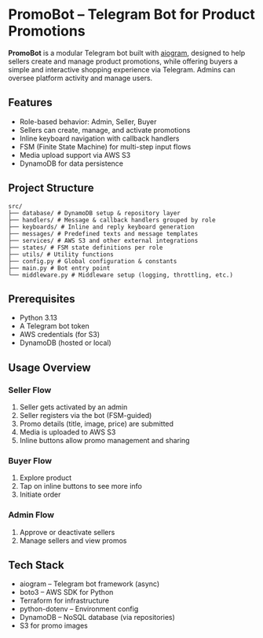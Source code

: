 # PromoBot – Telegram Bot for Product Promotions

**PromoBot** is a modular Telegram bot built with [aiogram](https://aiogram.dev/), designed to help sellers create and manage product promotions, while offering buyers a simple and interactive shopping experience via Telegram. Admins can oversee platform activity and manage users.

## Features

- Role-based behavior: Admin, Seller, Buyer
- Sellers can create, manage, and activate promotions
- Inline keyboard navigation with callback handlers
- FSM (Finite State Machine) for multi-step input flows
- Media upload support via AWS S3
- DynamoDB for data persistence

## Project Structure

```
src/
├── database/ # DynamoDB setup & repository layer
├── handlers/ # Message & callback handlers grouped by role
├── keyboards/ # Inline and reply keyboard generation
├── messages/ # Predefined texts and message templates
├── services/ # AWS S3 and other external integrations
├── states/ # FSM state definitions per role
├── utils/ # Utility functions
├── config.py # Global configuration & constants
├── main.py # Bot entry point
└── middleware.py # Middleware setup (logging, throttling, etc.)
```

## Prerequisites

- Python 3.13
- A Telegram bot token
- AWS credentials (for S3)
- DynamoDB (hosted or local)

## Usage Overview

### Seller Flow

1. Seller gets activated by an admin
2. Seller registers via the bot (FSM-guided)
3. Promo details (title, image, price) are submitted
4. Media is uploaded to AWS S3
5. Inline buttons allow promo management and sharing

### Buyer Flow

1. Explore product
2. Tap on inline buttons to see more info
3. Initiate order

### Admin Flow

1. Approve or deactivate sellers
2. Manage sellers and view promos

## Tech Stack

- aiogram – Telegram bot framework (async)
- boto3 – AWS SDK for Python
- Terraform for infrastructure
- python-dotenv – Environment config
- DynamoDB – NoSQL database (via repositories)
- S3 for promo images
